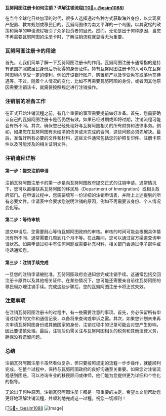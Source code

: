 **瓦努阿图注册卡如何注销？详解注销流程[[TG💪+ @esim1088](https://t.me/s/esim1088)]**

在当今全球化日益加深的时代，很多人选择通过各种方式获取海外身份，以实现资产配置、教育规划或移民目的。瓦努阿图作为南太平洋的一个岛国，以其宽松的政策和简单的申请流程吸引了众多投资者的目光。然而，无论是出于何种原因，当您不再需要瓦努阿图的注册卡时，了解注销流程就显得尤为重要。

### 瓦努阿图注册卡的用途

首先，让我们简单了解一下瓦努阿图注册卡的作用。瓦努阿图注册卡通常指的是持有该国护照或居民身份后所获得的身份证件。持有瓦努阿图注册卡的人可以在瓦努阿图境内享受一定的便利，例如开设银行账户、购置房产以及享受免签或落地签待遇等。不过，随着个人情况的变化，比如不再需要瓦努阿图的身份，或者因其他原因需要注销该卡，就需要按照规定进行注销操作。

### 注销前的准备工作

在正式开始注销流程之前，有几个重要的事项需要提前做好准备。首先，您需要确认自己的瓦努阿图注册卡是否仍然有效。如果已经过期或即将过期，注销流程可能会有所不同。其次，确保您已经处理好与瓦努阿图相关的所有财务和法律事务。例如，如果您在瓦努阿图有未结清的债务或未完成的合同，这些问题必须先解决。最后，准备好所有必要的文件和材料，这些文件通常包括您的护照复印件、注册卡原件以及可能涉及的相关证明文件。

### 注销流程详解

#### 第一步：提交注销申请

注销瓦努阿图注册卡的第一步是向瓦努阿图政府提交正式的注销申请。通常情况下，您可以直接联系瓦努阿图的移民局（Department of Immigration）或相关政府部门。在申请过程中，您需要填写一份详细的注销申请表，并附上上述提到的所有必要文件。申请表中会要求您说明注销的原因，例如不再需要该身份、个人情况变化等。

#### 第二步：等待审核

提交申请后，您需要耐心等待瓦努阿图政府的审核。审核的时间可能会根据具体情况有所不同，通常需要几周到几个月不等。在此期间，您可以通过官方渠道查询申请状态。如果申请过程中有任何问题或需要补充材料，相关部门会通过电子邮件或电话通知您。

#### 第三步：注销手续完成

一旦您的注销申请被批准，瓦努阿图政府会通知您完成注销手续。这通常包括交回注册卡原件以及其他相关证件。在某些情况下，您可能还需要亲自前往瓦努阿图的移民局办理注销手续。完成这些步骤后，您的瓦努阿图注册卡将正式失效。

### 注意事项

在注销瓦努阿图注册卡的过程中，有一些需要注意的事项。首先，务必保留所有申请过程中的文件和通信记录，以备将来查询或申诉之需。其次，如果您计划未来再次申请瓦努阿图身份或其他国家的身份，注销过程中的记录可能会对您产生影响，因此要谨慎处理。最后，注销后仍需关注与瓦努阿图相关的税务和其他法律义务，确保没有遗留问题。

### 总结

注销瓦努阿图注册卡虽然看似复杂，但只要按照规定的流程一步步操作，就能顺利完成。在整个过程中，保持与瓦努阿图政府的良好沟通至关重要。如果您对注销流程感到困惑，可以咨询专业的移民顾问或律师，他们能为您提供更为详细和个性化的指导。

无论出于何种原因，注销瓦努阿图注册卡都是一项重要的决定。希望本文能帮助您更好地理解注销流程，并顺利地完成这一过程。祝您一切顺利！

[[TG💪+ @esim1088](https://t.me/s/esim1088) ![Image](https://i.postimg.cc/4NQfJmqS/Snipaste-2025-05-13-00-14-12.png)]